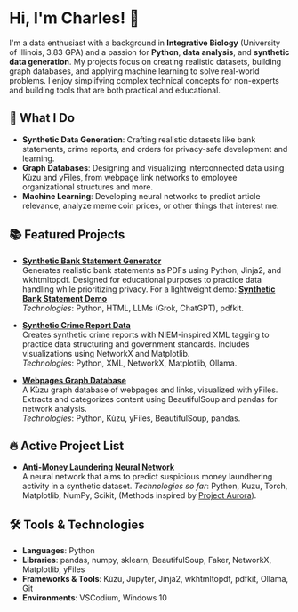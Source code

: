 # Hi, I'm Charles! 👋

I'm a data enthusiast with a background in **Integrative Biology** (University of Illinois, 3.83 GPA) and a passion for **Python**, **data analysis**, and **synthetic data generation**. My projects focus on creating realistic datasets, building graph databases, and applying machine learning to solve real-world problems. I enjoy simplifying complex technical concepts for non-experts and building tools that are both practical and educational.

## 🚀 What I Do
- **Synthetic Data Generation**: Crafting realistic datasets like bank statements, crime reports, and orders for privacy-safe development and learning.
- **Graph Databases**: Designing and visualizing interconnected data using Kùzu and yFiles, from webpage link networks to employee organizational structures and more.
- **Machine Learning**: Developing neural networks to predict article relevance, analyze meme coin prices, or other things that interest me.

## 📚 Featured Projects
- **[Synthetic Bank Statement Generator](https://github.com/ch4444rlie/SyntheticBank)**  
  Generates realistic bank statements as PDFs using Python, Jinja2, and wkhtmltopdf. Designed for educational purposes to practice data handling while prioritizing privacy.
  For a lightweight demo: [**Synthetic Bank Statement Demo**](https://synthetic-newoooooaooooaoooa.streamlit.app/)  
  *Technologies*: Python, HTML, LLMs (Grok, ChatGPT), pdfkit.

- **[Synthetic Crime Report Data](https://github.com/ch4444rlie/SyntheticCrimeReport)**  
  Creates synthetic crime reports with NIEM-inspired XML tagging to practice data structuring and government standards. Includes visualizations using NetworkX and Matplotlib.  
  *Technologies*: Python, XML, NetworkX, Matplotlib, Ollama.

- **[Webpages Graph Database](https://github.com/ch4444rlie/WebpagesGraphDatabase)**  
  A Kùzu graph database of webpages and links, visualized with yFiles. Extracts and categorizes content using BeautifulSoup and pandas for network analysis.  
  *Technologies*: Python, Kùzu, yFiles, BeautifulSoup, pandas.

## 🔥 Active Project List
- **[Anti-Money Laundering Neural Network](https://github.com/ch4444rlie/MoneyLaundering)**  
  A neural network that aims to predict suspicious money laundhering activity in a synthetic dataset.
  *Technologies so far*: Python, Kuzu, Torch, Matplotlib, NumPy, Scikit, (Methods inspired by [Project Aurora](https://github.com/ch4444rlie/MoneyLaundering/blob/master/aml-pa.pdf)).
  

## 🛠️ Tools & Technologies
- **Languages**: Python
- **Libraries**: pandas, numpy, sklearn, BeautifulSoup, Faker, NetworkX, Matplotlib, yFiles
- **Frameworks & Tools**: Kùzu, Jupyter, Jinja2, wkhtmltopdf, pdfkit, Ollama, Git
- **Environments**: VSCodium, Windows 10

